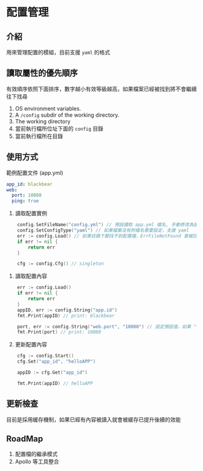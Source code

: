 # 配置管理

## 介紹
用來管理配置的模組，目前支援 `yaml` 的格式

## 讀取屬性的優先順序
有效順序依照下面排序，數字越小有效等級越高，如果檔案已經被找到將不會繼續往下找尋
1. OS environment variables. 
1. A `/config` subdir of the working directory.
1. The working directory
1. 當前執行檔所位址下面的 `config` 目錄
1. 當前執行檔所在目錄



## 使用方式

範例配置文件 (app.yml)
```yml
app_id: blackbear
web:
  port: 10080
  ping: true
```

1. 讀取配置實例
```Go
    config.SetFileName("config.yml") // 預設讀取 app.yml 檔名, 手動修改為讀取 config.yml
    config.SetConfigType("yaml") // 如果檔案沒有附檔名需要設定，支援 yaml
    err := config.Load() // 如果目錄下都找不到配置檔，ErrFileNotFound 會被回傳
    if err != nil {
        return err
    }

    cfg := config.Cfg() // singleton
```

1. 讀取配置內容
```Go
    err := config.Load()
    if err != nil {
        return err
    }
    appID, err := config.String("app.id")
    fmt.Print(appID) // print: blackbear

    port, err := config.String("web.port", "10080") // 設定預設值，如果 "web.port" 這個 key 找不到, 就會回傳 "10080"
    fmt.Print(port) // print: 10080
```

2. 更新配置內容
```Go
    cfg := config.Start()
    cfg.Set("app_id", "helloAPP")

    appID := cfg.Get("app_id")

    fmt.Print(appID) // helloAPP
```

## 更新檢查
目前是採用緩存機制，如果已經有內容被讀入就會被緩存已提升後續的效能

## RoadMap
1. 配置檔的繼承模式
2. Apollo 等工具整合
